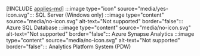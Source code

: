 [!INCLUDE [applies-md](applies-md.md)] :::image type="icon" source="media/yes-icon.svg"::: SQL Server (Windows only) :::image type="content" source="media/no-icon.svg" alt-text="Not supported" border="false"::: Azure SQL Database :::image type="content" source="media/no-icon.svg" alt-text="Not supported" border="false"::: Azure Synapse Analytics :::image type="content" source="media/no-icon.svg" alt-text="Not supported" border="false"::: Analytics Platform System (PDW)

